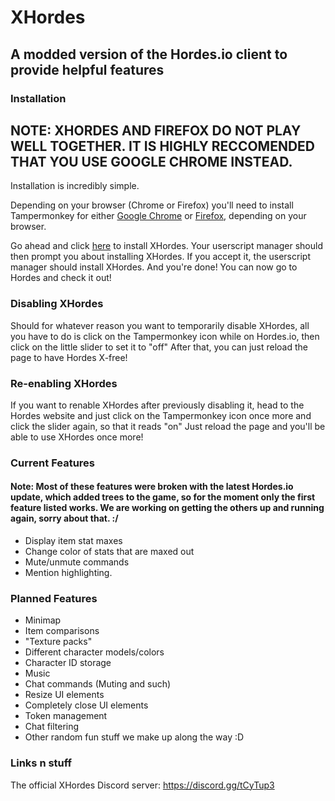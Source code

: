 # XHordes
## A modded version of the Hordes.io client to provide helpful features

### Installation

## NOTE: XHORDES AND FIREFOX DO NOT PLAY WELL TOGETHER. IT IS HIGHLY RECCOMENDED THAT YOU USE GOOGLE CHROME INSTEAD.
Installation is incredibly simple.

Depending on your browser (Chrome or Firefox) you'll need to install Tampermonkey for either [Google Chrome](https://chrome.google.com/webstore/detail/tampermonkey/dhdgffkkebhmkfjojejmpbldmpobfkfo?hl=en) or [Firefox](https://addons.mozilla.org/en-US/firefox/addon/tampermonkey/), depending on your browser.

Go ahead and click [here](https://github.com/LegusX/xhordes/raw/master/XHordes.user.js) to install XHordes. Your userscript manager should then prompt you about installing XHordes. If you accept it, the userscript manager should install XHordes.
And you're done! You can now go to Hordes and check it out!

### Disabling XHordes
Should for whatever reason you want to temporarily disable XHordes, all you have to do is click on the Tampermonkey icon while on Hordes.io, then click on the little slider to set it to "off"
After that, you can just reload the page to have Hordes X-free!

### Re-enabling XHordes
If you want to renable XHordes after previously disabling it, head to the Hordes website and just click on the Tampermonkey icon once more and click the slider again, so that it reads "on"
Just reload the page and you'll be able to use XHordes once more!

### Current Features
#### Note: Most of these features were broken with the latest Hordes.io update, which added trees to the game, so for the moment only the first feature listed works. We are working on getting the others up and running again, sorry about that. :/

* Display item stat maxes
* Change color of stats that are maxed out
* Mute/unmute commands
* Mention highlighting.

### Planned Features
* Minimap
* Item comparisons
* "Texture packs"
* Different character models/colors
* Character ID storage
* Music
* Chat commands (Muting and such)
* Resize UI elements
* Completely close UI elements
* Token management
* Chat filtering
* Other random fun stuff we make up along the way :D

### Links n stuff
The official XHordes Discord server: https://discord.gg/tCyTup3

